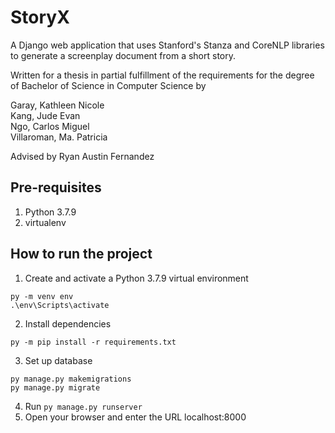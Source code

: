 # StoryX
A Django web application that uses Stanford's Stanza and CoreNLP libraries to generate a screenplay document from a short story. 

Written for a thesis in partial fulfillment of the requirements for the degree of Bachelor of Science in Computer Science by <br/>

Garay, Kathleen Nicole <br/>
Kang, Jude Evan <br/>
Ngo, Carlos Miguel <br/>
Villaroman, Ma. Patricia <br/>

Advised by Ryan Austin Fernandez <br/>

## Pre-requisites
1. Python 3.7.9
2. virtualenv

## How to run the project
1. Create and activate a Python 3.7.9 virtual environment
```
py -m venv env
.\env\Scripts\activate
```
2. Install dependencies
```
py -m pip install -r requirements.txt
```
3. Set up database
```
py manage.py makemigrations
py manage.py migrate
```
4. Run `py manage.py runserver`
5. Open your browser and enter the URL localhost:8000
